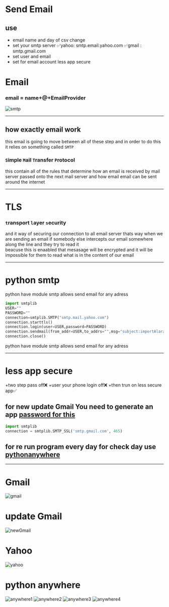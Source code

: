 # Send Email

## use
+  email name and day  of csv   change 
+  set your smtp server  ✅yahoo: smtp.email.yahoo.com   ✅gmail : smtp.gmail.com
+  set user and email 
+  set for email account  less app secure 


# Email
 ### email = name+@+EmailProvider
![smtp](https://raw.githubusercontent.com/wer340/python-angelayu/main/day-32/image/emailwork2.png)

---
## how exactly email work 
this email is going to  move between all of these step and in order to do this it relies on something  called `SMTP`
### `S`imple `M`ail `T`ransfer `P`rotocol
this contain all of the rules that determine how an email is received by mail server passed onto the next
 mail server and how email email can be sent around the internet


---
# TLS
### `t`ransport `l`ayer `s`ecurity 
and it way of securing our connection to all email server
thats way when we are sending an email if somebody else intercepts our email somewhere along the line and they try to read it  
beacuse  this is enaabled that mesasage will be encrypted and it will be impossible for them to read what
is in the content of our email   

---

# python smtp 
python have module smtp  allows send email for any adress

```python 
import smtplib
USER=""
PASSWORD=""
connection=smtplib.SMTP("smtp.mail.yahoo.com")
connection.starttls()
connection.login(user=USER,password=PASSWORD)
connection.sendmail(from_addr=USER,to_addrs="",msg="subject:importAlaram\n\nhello")
connection.close()
```
python have module smtp  allows send email for any adress


----

# less app secure   
+two step pass off❌
+user your phone login off❌
+then  trun on less secure app✅
## for new update Gmail   You need to generate an app [password for this](https://support.google.com/accounts/answer/185833?hl=en)
```python
import smtplib 
connection = smtplib.SMTP_SSL('smtp.gmail.com', 465)
```
##  for re run program  every day for check day  use  [pythonanywhere](www.pythonanywhere.com)


----
# Gmail
![gmail](https://raw.githubusercontent.com/wer340/python-angelayu/main/day-32/image/aadjust_google_account.png)

# update Gmail
![newGmail](https://raw.githubusercontent.com/wer340/python-angelayu/main/day-32/image/lessSecureApp.png)
# Yahoo
![yahoo](https://raw.githubusercontent.com/wer340/python-angelayu/main/day-32/image/yahomaillessSecure.png)


# python anywhere

![anywhere1](https://raw.githubusercontent.com/wer340/python-angelayu/main/day-32/image/anywhere1.png)
![anywhere2](https://raw.githubusercontent.com/wer340/python-angelayu/main/day-32/image/anywhere2.png)
![anywhere3](https://raw.githubusercontent.com/wer340/python-angelayu/main/day-32/image/anywhere3.png)
![anywhere4](https://raw.githubusercontent.com/wer340/python-angelayu/main/day-32/image/anywhere4.png)

